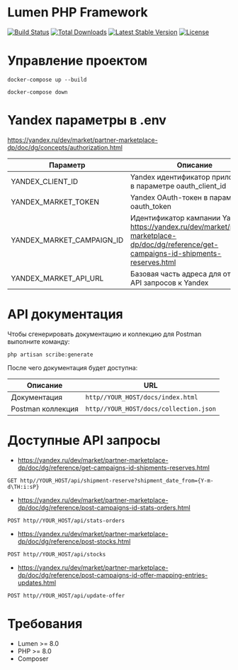 # Lumen PHP Framework

[![Build Status](https://travis-ci.org/laravel/lumen-framework.svg)](https://travis-ci.org/laravel/lumen-framework)
[![Total Downloads](https://img.shields.io/packagist/dt/laravel/framework)](https://packagist.org/packages/laravel/lumen-framework)
[![Latest Stable Version](https://img.shields.io/packagist/v/laravel/framework)](https://packagist.org/packages/laravel/lumen-framework)
[![License](https://img.shields.io/packagist/l/laravel/framework)](https://packagist.org/packages/laravel/lumen-framework)

# Управление проектом
````
docker-compose up --build

docker-compose down
````

# Yandex параметры в .env
https://yandex.ru/dev/market/partner-marketplace-dp/doc/dg/concepts/authorization.html

Параметр                    | Описание
----------------------------|-----------------------------------------
YANDEX_CLIENT_ID            | Yandex идентификатор приложения в параметре oauth_client_id
YANDEX_MARKET_TOKEN         | Yandex OAuth-токен в параметре oauth_token
YANDEX_MARKET_CAMPAIGN_ID   | Идентификатор кампании Yandex https://yandex.ru/dev/market/partner-marketplace-dp/doc/dg/reference/get-campaigns-id-shipments-reserves.html
YANDEX_MARKET_API_URL       | Базовая часть адреса для отправки API запросов к Yandex


# API документация

Чтобы сгенерировать документацию и коллекцию для Postman выполните команду:
````
php artisan scribe:generate
````

После чего документация будет доступна:

Описание               | URL
-----------------------|-----------------------------------------
Документация           | `http//YOUR_HOST/docs/index.html`
Postman коллекция      | `http//YOUR_HOST/docs/collection.json`

# Доступные API запросы
- https://yandex.ru/dev/market/partner-marketplace-dp/doc/dg/reference/get-campaigns-id-shipments-reserves.html

`GET http//YOUR_HOST/api/shipment-reserve?shipment_date_from={Y-m-d\TH:i:sP}`

- https://yandex.ru/dev/market/partner-marketplace-dp/doc/dg/reference/post-campaigns-id-stats-orders.html

`POST http//YOUR_HOST/api/stats-orders`

- https://yandex.ru/dev/market/partner-marketplace-dp/doc/dg/reference/post-stocks.html

`POST http//YOUR_HOST/api/stocks`

- https://yandex.ru/dev/market/partner-marketplace-dp/doc/dg/reference/post-campaigns-id-offer-mapping-entries-updates.html

`POST http//YOUR_HOST/api/update-offer`

# Требования

- Lumen >= 8.0
- PHP >= 8.0
- Composer